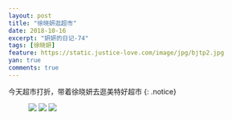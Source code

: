 ```yaml
---
layout: post
title: "徐晓妍逛超市"
date: 2018-10-16
excerpt: "妍妍的日记-74"
tags: [徐晓妍]
feature: https://static.justice-love.com/image/jpg/bjtp2.jpg
yan: true
comments: true
---
```

今天超市打折，带着徐晓妍去逛美特好超市
{: .notice}
<figure>
    <img src="{{ site.staticUrl }}/yanyan/image/meitehao3.jpeg?imageMogr2/auto-orient" />
    <img src="{{ site.staticUrl }}/yanyan/image/meitehao1.jpeg?imageMogr2/auto-orient" />
    <img src="{{ site.staticUrl }}/yanyan/image/meitehao2.jpeg?imageMogr2/auto-orient" />
</figure>
